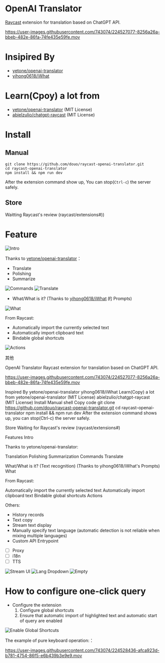 # OpenAI Translator

[Raycast](https://www.raycast.com/) extension for translation based on ChatGPT API.



https://user-images.githubusercontent.com/743074/224527077-8256a26a-bbeb-482e-86fa-74fe435e59fe.mov



# Insipired By

- [yetone/openai-translator](https://github.com/yetone/openai-translator)
- [yihong0618/iWhat](https://github.com/yihong0618/iWhat)

# Learn(Cpoy) a lot from

- [yetone/openai-translator](https://github.com/yetone/openai-translator) (MIT License)
- [abielzulio/chatgpt-raycast](https://github.com/abielzulio/chatgpt-raycast) (MIT License)

# Install

## Manual

``` shell
git clone https://github.com/douo/raycast-openai-translator.git
cd raycast-openai-translator
npm install && npm run dev
```

After the extension command show up, You can stop(`Ctrl-c`) the server safely.

## Store

Waitting  Raycast's review (raycast/extensions#))

# Feature

![Intro](metadata/configuration.png)

Thanks to  [yetone/openai-translator](https://github.com/yetone/openai-translator)：

- Translate
- Polishing
- Summarize

![Commands](metadata/commands.png)
![Translate](metadata/translate.png)


- What/What is it? (Thanks to [yihong0618/iWhat](https://github.com/yihong0618/iWhat) 的 Prompts)

![What](metadata/what-en.png)

From Raycast:

- Automatically import the currently selected text
- Automatically import clipboard text
- Bindable global shortcuts

![Actions](metadata/actions.png)


其他

OpenAI Translator
Raycast extension for translation based on ChatGPT API.

https://user-images.githubusercontent.com/743074/224527077-8256a26a-bbeb-482e-86fa-74fe435e59fe.mov

Inspired By
yetone/openai-translator
yihong0618/iWhat
Learn(Copy) a lot from
yetone/openai-translator (MIT License)
abielzulio/chatgpt-raycast (MIT License)
Install
Manual
shell
Copy code
git clone https://github.com/douo/raycast-openai-translator.git
cd raycast-openai-translator
npm install && npm run dev
After the extension command shows up, you can stop(Ctrl-c) the server safely.

Store
Waiting for Raycast's review (raycast/extensions#)

Features
Intro

Thanks to yetone/openai-translator:

Translation
Polishing
Summarization
Commands
Translate

What/What is it? (Text recognition) (Thanks to yihong0618/iWhat's Prompts)
What

From Raycast:

Automatically import the currently selected text
Automatically import clipboard text
Bindable global shortcuts
Actions

Others:

- History records
- Text copy
- Stream text display
- Manually specify text language (automatic detection is not reliable when mixing multiple languages)
- Custom API Entrypoint
- [ ] Proxy
- [ ] i18n
- [ ] TTS

![Stream UI](metadata/stream-text.png)
![Lang Dropdown](metadata/lang-dropdown.png)
![Empty](metadata/empty.png)

# How to configure one-click query

- Configure the extension
  1. Configure global shortcuts
  2. Ensure that automatic import of highlighted text and automatic start of query are enabled

![Enable Global Shortcuts](https://user-images.githubusercontent.com/743074/224528361-6231ba8f-d8aa-45d7-9a36-cb3889452254.png)

The example of pure keyboard operation:：

https://user-images.githubusercontent.com/743074/224528436-afca923d-b781-4754-86f5-e6b439b3e9e9.mov
